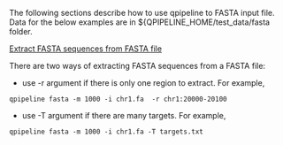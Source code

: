
The following sections describe how to use qpipeline to FASTA input file.  Data for the below examples are in ${QPIPELINE_HOME/test_data/fasta folder.


[Extract FASTA sequences from FASTA file](#extract-fasta-sequences-from-fasta-file)

There are two ways of extracting FASTA sequences from a FASTA file:
* use -r argument if there is only one region to extract.  For example,
```
qpipeline fasta -m 1000 -i chr1.fa  -r chr1:20000-20100
```
* use -T argument if there are many targets.  For example,
```
qpipeline fasta -m 1000 -i chr1.fa -T targets.txt
```
